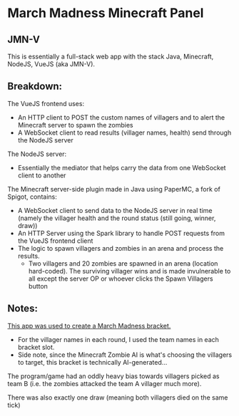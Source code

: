# March Madness Minecraft Panel

## JMN-V
This is essentially a full-stack web app with the stack Java, Minecraft, NodeJS, VueJS (aka JMN-V).

## Breakdown:
The VueJS frontend uses:
- An HTTP client to POST the custom names of villagers and to alert the Minecraft server to spawn the zombies
- A WebSocket client to read results (villager names, health) send through the NodeJS server

The NodeJS server:
- Essentially the mediator that helps carry the data from one WebSocket client to another

The Minecraft server-side plugin made in Java using PaperMC, a fork of Spigot, contains:
- A WebSocket client to send data to the NodeJS server in real time (namely the villager health and the round status (still going, winner, draw))
- An HTTP Server using the Spark library to handle POST requests from the VueJS frontend client
- The logic to spawn villagers and zombies in an arena and process the results.
  - Two villagers and 20 zombies are spawned in an arena (location hard-coded).  The surviving villager wins and is made invulnerable to all except the server OP or whoever clicks the Spawn Villagers button

## Notes:
[This app was used to create a March Madness bracket.](ZombiesMarchMadnessBracket.pdf)
- For the villager names in each round, I used the team names in each bracket slot.
- Side note, since the Minecraft Zombie AI is what's choosing the villagers to target, this bracket is technically AI-generated...

The program/game had an oddly heavy bias towards villagers picked as team B (i.e. the zombies attacked the team A villager much more).

There was also exactly one draw (meaning both villagers died on the same tick)